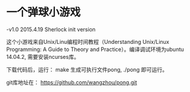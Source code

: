 一个弹球小游戏
==============

-v1.0 2015.4.19 Sherlock init version

这个小游戏来自Unix/Linu编程时间教程（Understanding Unix/Linux Programming: A
Guide to Theory and Practice）。编译调试环境为ubuntu 14.04.2, 需要安装ncurses库。

下载代码后，运行： make 生成可执行文件pong, ./pong 即可运行。

git库地址在：
https://github.com/wangzhou/pong.git

